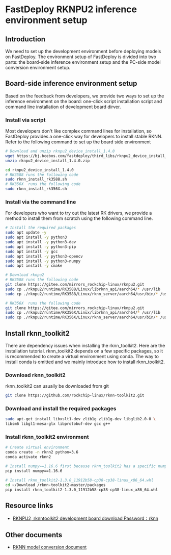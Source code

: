 # FastDeploy RKNPU2 inference environment setup

## Introduction

We need to set up the development environment before deploying models on FastDeploy. The environment setup of FastDeploy is divided into two parts: the board-side inference environment setup and the PC-side model conversion environment setup.

## Board-side inference environment setup

Based on the feedback from developers, we provide two ways to set up the inference environment on the board: one-click script installation script and command line installation of development board dirver.

### Install via script

Most developers don't like complex command lines for installation, so FastDeploy provides a one-click way for developers to install stable RKNN. Refer to the following command to set up the board side environment

```bash
# Download and unzip rknpu2_device_install_1.4.0
wget https://bj.bcebos.com/fastdeploy/third_libs/rknpu2_device_install_1.4.0.zip
unzip rknpu2_device_install_1.4.0.zip

cd rknpu2_device_install_1.4.0
# RK3588 runs the following code 
sudo rknn_install_rk3588.sh
# RK356X  runs the following code 
sudo rknn_install_rk356X.sh
```

### Install via the command line 

For developers who want to try out the latest RK drivers, we provide a method to install them from scratch using the following command line. 

```bash
# Install the required packages 
sudo apt update -y
sudo apt install -y python3
sudo apt install -y python3-dev
sudo apt install -y python3-pip
sudo apt install -y gcc
sudo apt install -y python3-opencv
sudo apt install -y python3-numpy
sudo apt install -y cmake

# Download rknpu2
# RK3588 runs the following code 
git clone https://gitee.com/mirrors_rockchip-linux/rknpu2.git
sudo cp ./rknpu2/runtime/RK3588/Linux/librknn_api/aarch64/* /usr/lib
sudo cp ./rknpu2/runtime/RK3588/Linux/rknn_server/aarch64/usr/bin/* /usr/bin/

# RK356X  runs the following code 
git clone https://gitee.com/mirrors_rockchip-linux/rknpu2.git
sudo cp ./rknpu2/runtime/RK356X/Linux/librknn_api/aarch64/* /usr/lib
sudo cp ./rknpu2/runtime/RK356X/Linux/rknn_server/aarch64/usr/bin/* /usr/bin/
```

## Install rknn_toolkit2

There are dependency issues when installing the rknn_toolkit2. Here are the installation tutorial. 
rknn_toolkit2 depends on a few specific packages, so it is recommended to create a virtual environment using conda. The way to install conda is omitted and we mainly introduce how to install rknn_toolkit2.


### Download rknn_toolkit2
rknn_toolkit2 can usually be downloaded from git 
```bash
git clone https://github.com/rockchip-linux/rknn-toolkit2.git
```

### Download and install the required packages 
```bash
sudo apt-get install libxslt1-dev zlib1g zlib1g-dev libglib2.0-0 \
libsm6 libgl1-mesa-glx libprotobuf-dev gcc g++
```

### Install rknn_toolkit2 environment 
```bash
# Create virtual environment
conda create -n rknn2 python=3.6
conda activate rknn2

# Install numpy==1.16.6 first because rknn_toolkit2 has a specific numpy dependency
pip install numpy==1.16.6

# Install rknn_toolkit2-1.3.0_11912b58-cp38-cp38-linux_x86_64.whl
cd ~/Download /rknn-toolkit2-master/packages
pip install rknn_toolkit2-1.3.0_11912b58-cp38-cp38-linux_x86_64.whl
```

## Resource links 

* [RKNPU2, rknntoolkit2 development board download  Password：rknn](https://eyun.baidu.com/s/3eTDMk6Y)

## Other documents 
- [RKNN model conversion document](./export.md)
